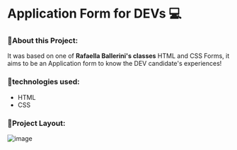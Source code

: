 # Application Form for DEVs 💻

### 🔹About this Project:
It was based on one of **Rafaella Ballerini's classes** HTML and CSS Forms, it aims to be an Application form to know the DEV candidate's experiences!

### 🔹technologies used:

- HTML
- CSS

### 🔹Project Layout:
![image](https://user-images.githubusercontent.com/70981960/155890817-0242cef2-b920-4efc-84c3-9934f33baeb6.png)
